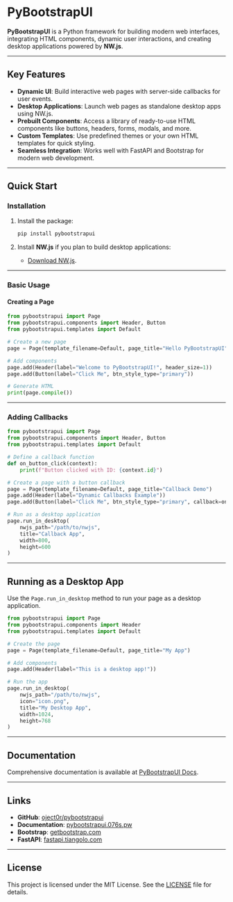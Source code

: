 # PyBootstrapUI

**PyBootstrapUI** is a Python framework for building modern web interfaces, integrating HTML components, dynamic user interactions, and creating desktop applications powered by **NW.js**.

---

## Key Features

- **Dynamic UI**: Build interactive web pages with server-side callbacks for user events.
- **Desktop Applications**: Launch web pages as standalone desktop apps using NW.js.
- **Prebuilt Components**: Access a library of ready-to-use HTML components like buttons, headers, forms, modals, and more.
- **Custom Templates**: Use predefined themes or your own HTML templates for quick styling.
- **Seamless Integration**: Works well with FastAPI and Bootstrap for modern web development.

---

## Quick Start

### Installation

1. Install the package:
   ```bash
   pip install pybootstrapui
   ```

2. Install **NW.js** if you plan to build desktop applications:
   - [Download NW.js](https://nwjs.io/).

---

### Basic Usage

#### Creating a Page

```python
from pybootstrapui import Page
from pybootstrapui.components import Header, Button
from pybootstrapui.templates import Default

# Create a new page
page = Page(template_filename=Default, page_title="Hello PyBootstrapUI")

# Add components
page.add(Header(label="Welcome to PyBootstrapUI!", header_size=1))
page.add(Button(label="Click Me", btn_style_type="primary"))

# Generate HTML
print(page.compile())
```

---

### Adding Callbacks

```python
from pybootstrapui import Page
from pybootstrapui.components import Header, Button
from pybootstrapui.templates import Default

# Define a callback function
def on_button_click(context):
    print(f"Button clicked with ID: {context.id}")

# Create a page with a button callback
page = Page(template_filename=Default, page_title="Callback Demo")
page.add(Header(label="Dynamic Callbacks Example"))
page.add(Button(label="Click Me", btn_style_type="primary", callback=on_button_click))

# Run as a desktop application
page.run_in_desktop(
    nwjs_path="/path/to/nwjs",
    title="Callback App",
    width=800,
    height=600
)
```

---

## Running as a Desktop App

Use the `Page.run_in_desktop` method to run your page as a desktop application.

```python
from pybootstrapui import Page
from pybootstrapui.components import Header
from pybootstrapui.templates import Default

# Create the page
page = Page(template_filename=Default, page_title="My App")

# Add components
page.add(Header(label="This is a desktop app!"))

# Run the app
page.run_in_desktop(
    nwjs_path="/path/to/nwjs",
    icon="icon.png",
    title="My Desktop App",
    width=1024,
    height=768
)
```

---

## Documentation

Comprehensive documentation is available at [PyBootstrapUI Docs](https://pybootstrapui.076s.pw).

---

## Links

- **GitHub**: [oject0r/pybootstrapui](https://github.com/oject0r/pybootstrapui)
- **Documentation**: [pybootstrapui.076s.pw](https://pybootstrapui.076s.pw)
- **Bootstrap**: [getbootstrap.com](https://getbootstrap.com)
- **FastAPI**: [fastapi.tiangolo.com](https://fastapi.tiangolo.com)

---

## License

This project is licensed under the MIT License. See the [LICENSE](LICENSE) file for details.
